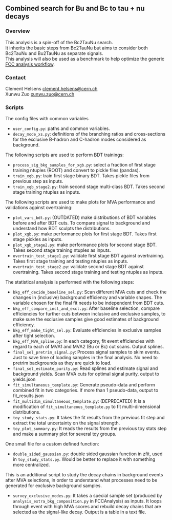 ## Combined search for Bu and Bc to tau + nu decays

### Overview

This analysis is a spin-off of the Bc2TauNu search. \
It inherits the basic steps from Bc2TauNu but aims to consider both Bc2TauNu and Bu2TauNu as separate signals. \
This analysis will also be used as a benchmark to help optimize the generic [FCC analysis workflow](https://github.com/HEP-FCC/FCCAnalyses).

### Contact

Clement Helsens <clement.helsens@cern.ch> \
Xunwu Zuo <xunwu.zuo@cern.ch>


### Scripts

The config files with common variables
- `user_config.py`: paths and common variables.
- `decay_mode_xs.py`: definitions of the branching ratios and cross-sections for the exclusive B-hadron and C-hadron modes considered as background.

The following scripts are used to perform BDT trainings:
- `process_sig_bkg_samples_for_xgb.py`: select a fraction of first stage training ntuples (ROOT) and convert to pickle files (pandas). 
- `train_xgb.py`: train first stage binary BDT. Takes pickle files from previous step as inputs.
- `train_xgb_stage2.py`: train second stage multi-class BDT. Takes second stage training ntuples as inputs.

The following scripts are used to make plots for MVA performance and validations against overtraining:
- `plot_vars_bdt.py`: (OUTDATED) make distributions of BDT variables before and after BDT cuts. To compare signal to background and understand how BDT sculpts the distributions.
- `plot_xgb.py`: make performance plots for first stage BDT. Takes first stage pickles as inputs.
- `plot_xgb_stage2.py`: make performance plots for second stage BDT. Takes second stage training ntuples as inputs.
- `overtrain_test_stage1.py`: validate first stage BDT against overtraining. Takes first stage training and testing ntuples as inputs.
- `overtrain_test_stage2.py`: validate second stage BDT against overtraining. Takes second stage training and testing ntuples as inputs.

The statistical analysis is performed with the following steps:
- `bkg_eff_decide_baseline_sel.py`: Scan different MVA cuts and check the changes in (inclusive) background efficiency and variable shapes. The variable chosen for the final fit needs to be independent from BDT cuts.
- `bkg_eff_compare_incl_and_excl.py`: After baseline selection, compare efficiencies for further cuts between inclusive and exclusive samples, to make sure the exclusive samples give good estimates of background efficiency.
- `bkg_eff_make_tight_sel.py`: Evaluate efficiencies in exclusive samples after tight selection.
- `bkg_eff_MVA_spline.py`: In each category, fit event efficiencies with regard to each of MVA1 and MVA2 (Bu or Bc) cut scans. Output splines.
- `final_sel_pretrim_signal.py`: Process signal samples to skim events. Just to save time of loading samples in the final analysis. No need to pretrim backgrounds as they are quick to load.
- `final_sel_estimate_purity.py`: Read splines and estimate signal and background yields. Scan MVA cuts for optimal signal purity, output to yields.json
- `fit_simultaneous_template.py`: Generate pseudo-data and perform combined fit in two categories. If more than 1 pseudo-data, output to fit_results.json
- `fit_multidim_simultaneous_template.py`: (DEPRECATED) It is a modification of `fit_simultaneous_template.py` to fit multi-dimensional distributions. 
- `toy_study_stats.py`: It takes the fit results from the previous fit step and extract the total uncertainty on the signal strength.
- `toy_plot_summary.py`: It reads the results from the previous toy stats step and make a summary plot for several toy groups.

One small file for a custom defined function:
- `double_sided_gaussian.py`: double sided gaussian function in zfit, used in `toy_study_stats.py`. Would be better to replace it with something more centralized. 


This is an additional script to study the decay chains in background events after MVA selections, in order to understand what processes need to be generated for exclusive background samples.
- `survey_exclusive_modes.py`: It takes a special sample set (produced by `analysis_extra_bkg_composition.py` in FCCAnalysis) as inputs. It loops through event with high MVA scores and rebuild decay chains that are selected as the signal-like decay. Output is a table in a text file.

